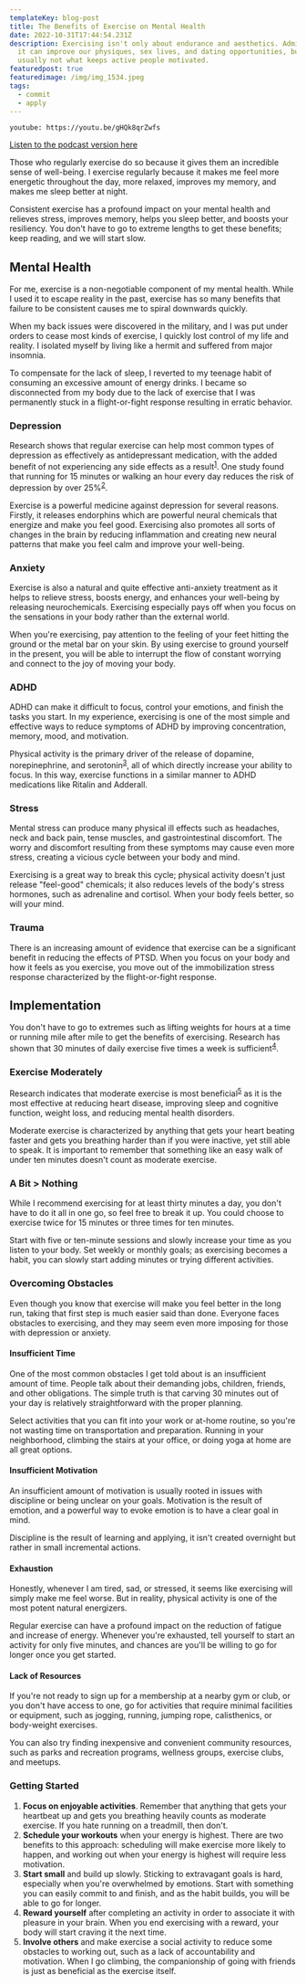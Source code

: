 ```yaml
---
templateKey: blog-post
title: The Benefits of Exercise on Mental Health
date: 2022-10-31T17:44:54.231Z
description: Exercising isn't only about endurance and aesthetics. Admittedly,
  it can improve our physiques, sex lives, and dating opportunities, but that's
  usually not what keeps active people motivated.
featuredpost: true
featuredimage: /img/img_1534.jpeg
tags:
  - commit
  - apply
---
```


`youtube: https://youtu.be/gHQk8qrZwfs`

[Listen to the podcast version here](https://thedebuglife.buzzsprout.com/2037301/11602489-the-benefits-of-exercise-on-mental-health)

Those who regularly exercise do so because it gives them an incredible sense of well-being. I exercise regularly because it makes me feel more energetic throughout the day, more relaxed, improves my memory, and makes me sleep better at night.

Consistent exercise has a profound impact on your mental health and relieves stress, improves memory, helps you sleep better, and boosts your resiliency. You don't have to go to extreme lengths to get these benefits; keep reading, and we will start slow.

## Mental Health

For me, exercise is a non-negotiable component of my mental health. While I used it to escape reality in the past, exercise has so many benefits that failure to be consistent causes me to spiral downwards quickly.

When my back issues were discovered in the military, and I was put under orders to cease most kinds of exercise, I quickly lost control of my life and reality. I isolated myself by living like a hermit and suffered from major insomnia.

To compensate for the lack of sleep, I reverted to my teenage habit of consuming an excessive amount of energy drinks. I became so disconnected from my body due to the lack of exercise that I was permanently stuck in a flight-or-fight response resulting in erratic behavior.

### Depression

Research shows that regular exercise can help most common types of depression as effectively as antidepressant medication, with the added benefit of not experiencing any side effects as a result<sup>[1](https://www.ncbi.nlm.nih.gov/pmc/articles/PMC474733/)</sup>. One study found that running for 15 minutes or walking an hour every day reduces the risk of depression by over 25%<sup>[2](https://www.helpguide.org/articles/healthy-living/the-mental-health-benefits-of-exercise.htm)</sup>.

Exercise is a powerful medicine against depression for several reasons. Firstly, it releases endorphins which are powerful neural chemicals that energize and make you feel good. Exercising also promotes all sorts of changes in the brain by reducing inflammation and creating new neural patterns that make you feel calm and improve your well-being.

### Anxiety

Exercise is also a natural and quite effective anti-anxiety treatment as it helps to relieve stress, boosts energy, and enhances your well-being by releasing neurochemicals. Exercising especially pays off when you focus on the sensations in your body rather than the external world.

When you're exercising, pay attention to the feeling of your feet hitting the ground or the metal bar on your skin. By using exercise to ground yourself in the present, you will be able to interrupt the flow of constant worrying and connect to the joy of moving your body.

### ADHD

ADHD can make it difficult to focus, control your emotions, and finish the tasks you start.
In my experience, exercising is one of the most simple and effective ways to reduce symptoms of ADHD by improving concentration, memory, mood, and motivation.

Physical activity is the primary driver of the release of dopamine, norepinephrine, and serotonin<sup>[3](https://www.ncbi.nlm.nih.gov/pmc/articles/PMC4061837/)</sup>, all of which directly increase your ability to focus. In this way, exercise functions in a similar manner to ADHD medications like Ritalin and Adderall.

### Stress

Mental stress can produce many physical ill effects such as headaches, neck and back pain, tense muscles, and gastrointestinal discomfort. The worry and discomfort resulting from these symptoms may cause even more stress, creating a vicious cycle between your body and mind.

Exercising is a great way to break this cycle; physical activity doesn't just release "feel-good" chemicals; it also reduces levels of the body's stress hormones, such as adrenaline and cortisol. When your body feels better, so will your mind.

### Trauma

There is an increasing amount of evidence that exercise can be a significant benefit in reducing the effects of PTSD. When you focus on your body and how it feels as you exercise, you move out of the immobilization stress response characterized by the flight-or-fight response.

## Implementation

You don't have to go to extremes such as lifting weights for hours at a time or running mile after mile to get the benefits of exercising. Research has shown that 30 minutes of daily exercise five times a week is sufficient<sup>[4](https://www.ahajournals.org/doi/full/10.1161/01.cir.0000048890.59383.8d)</sup>.

### Exercise Moderately

Research indicates that moderate exercise is most beneficial<sup>[5](https://www.heart.org/en/healthy-living/fitness/fitness-basics/aha-recs-for-physical-activity-in-adults)</sup> as it is the most effective at reducing heart disease, improving sleep and cognitive function, weight loss, and reducing mental health disorders.

Moderate exercise is characterized by anything that gets your heart beating faster and gets you breathing harder than if you were inactive, yet still able to speak. It is important to remember that something like an easy walk of under ten minutes doesn't count as moderate exercise.

### A Bit > Nothing

While I recommend exercising for at least thirty minutes a day, you don't have to do it all in one go, so feel free to break it up. You could choose to exercise twice for 15 minutes or three times for ten minutes.

Start with five or ten-minute sessions and slowly increase your time as you listen to your body. Set weekly or monthly goals; as exercising becomes a habit, you can slowly start adding minutes or trying different activities.

### Overcoming Obstacles

Even though you know that exercise will make you feel better in the long run, taking that first step is much easier said than done. Everyone faces obstacles to exercising, and they may seem even more imposing for those with depression or anxiety.

#### Insufficient Time

One of the most common obstacles I get told about is an insufficient amount of time. People talk about their demanding jobs, children, friends, and other obligations. The simple truth is that carving 30 minutes out of your day is relatively straightforward with the proper planning.

Select activities that you can fit into your work or at-home routine, so you're not wasting time on transportation and preparation. Running in your neighborhood, climbing the stairs at your office, or doing yoga at home are all great options.

#### Insufficient Motivation

An insufficient amount of motivation is usually rooted in issues with discipline or being unclear on your goals. Motivation is the result of emotion, and a powerful way to evoke emotion is to have a clear goal in mind.

Discipline is the result of learning and applying, it isn't created overnight but rather in small incremental actions.

#### Exhaustion

Honestly, whenever I am tired, sad, or stressed, it seems like exercising will simply make me feel worse. But in reality, physical activity is one of the most potent natural energizers.

Regular exercise can have a profound impact on the reduction of fatigue and increase of energy. Whenever you're exhausted, tell yourself to start an activity for only five minutes, and chances are you'll be willing to go for longer once you get started.

#### Lack of Resources

If you're not ready to sign up for a membership at a nearby gym or club, or you don't have access to one, go for activities that require minimal facilities or equipment, such as jogging, running, jumping rope, calisthenics, or body-weight exercises.

You can also try finding inexpensive and convenient community resources, such as parks and recreation programs, wellness groups, exercise clubs, and meetups.

### Getting Started

1. **Focus on enjoyable activities**. Remember that anything that gets your heartbeat up and gets you breathing heavily counts as moderate exercise. If you hate running on a treadmill, then don't.
2. **Schedule your workouts** when your energy is highest. There are two benefits to this approach: scheduling will make exercise more likely to happen, and working out when your energy is highest will require less motivation.
3. **Start small** and build up slowly. Sticking to extravagant goals is hard, especially when you're overwhelmed by emotions. Start with something you can easily commit to and finish, and as the habit builds, you will be able to go for longer.
4. **Reward yourself** after completing an activity in order to associate it with pleasure in your brain. When you end exercising with a reward, your body will start craving it the next time.
5. **Involve others** and make exercise a social activity to reduce some obstacles to working out, such as a lack of accountability and motivation. When I go climbing, the companionship of going with friends is just as beneficial as the exercise itself.
